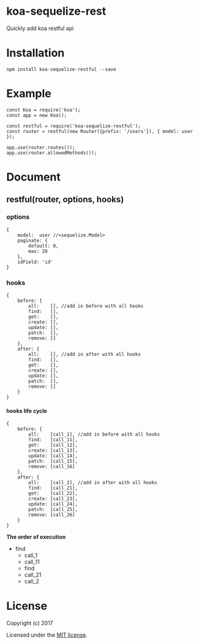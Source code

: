 # koa-sequelize-rest
Quickly add koa restful api

# Installation
```
npm install koa-sequelize-restful --save
```

# Example
```
const Koa = require('koa');
const app = new Koa();

const restful = require('koa-sequelize-restful');
const router = restful(new Router({prefix: '/users'}), { model: user });

app.use(router.routes());
app.use(router.allowedMethods());

```

# Document
## restful(router, options, hooks)

### options
```
{
    model:  user //<sequelize.Model>
    paginate: {
        default: 0,
        max: 20
    },
    idField: 'id'
}
```

### hooks
```
{
    before: {
        all:    [], //add in before with all hooks
        find:   [],
        get:    [],
        create: [],
        update: [],
        patch:  [],
        remove: []
    },
    after: {
        all:    [], //add in after with all hooks
        find:   [],
        get:    [],
        create: [],
        update: [],
        patch:  [],
        remove: []
    }
}
```

#### hooks life cycle
```
{
    before: {
        all:    [call_1], //add in before with all hooks
        find:   [call_11],
        get:    [call_12],
        create: [call_13],
        update: [call_14],
        patch:  [call_15],
        remove: [call_16]
    },
    after: {
        all:    [call_2], //add in after with all hooks
        find:   [call_21],
        get:    [call_22],
        create: [call_23],
        update: [call_24],
        patch:  [call_25],
        remove: [call_26]
    }
}
```

**The order of execution**

- find
    - call_1
    - call_11
    - find 
    - call_21
    - call_2

# License

Copyright (c) 2017

Licensed under the [MIT license](LICENSE).